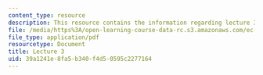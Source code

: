 ```yaml
---
content_type: resource
description: This resource contains the information regarding lecture 3.
file: /media/https%3A/open-learning-course-data-rc.s3.amazonaws.com/ec-710-d-lab-medical-technologies-for-the-developing-world-spring-2010/39a1241e8fa5b340f4d50595c2277164_MITEC_710S10_infecdses_OCW.pdf
file_type: application/pdf
resourcetype: Document
title: Lecture 3
uid: 39a1241e-8fa5-b340-f4d5-0595c2277164
---
```

